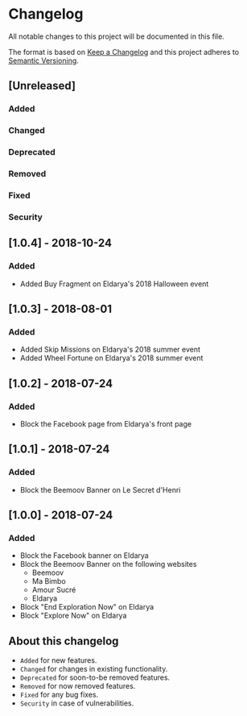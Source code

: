 # Changelog

All notable changes to this project will be documented in this file.

The format is based on [Keep a Changelog](http://keepachangelog.com/) and this project adheres to [Semantic Versioning](http://semver.org/).

## [Unreleased]

### Added

### Changed

### Deprecated

### Removed

### Fixed

### Security

## [1.0.4] - 2018-10-24

### Added

* Added Buy Fragment on Eldarya's 2018 Halloween event

## [1.0.3] - 2018-08-01

### Added

* Added Skip Missions on Eldarya's 2018 summer event
* Added Wheel Fortune on Eldarya's 2018 summer event

## [1.0.2] - 2018-07-24

### Added

* Block the Facebook page from Eldarya's front page

## [1.0.1] - 2018-07-24

### Added

* Block the Beemoov Banner on Le Secret d'Henri

## [1.0.0] - 2018-07-24

### Added

* Block the Facebook banner on Eldarya
* Block the Beemoov Banner on the following websites
	* Beemoov
	* Ma Bimbo
	* Amour Sucré
	* Eldarya
* Block "End Exploration Now" on Eldarya
* Block "Explore Now" on Eldarya

## About this changelog

* `Added` for new features.
* `Changed` for changes in existing functionality.
* `Deprecated` for soon-to-be removed features.
* `Removed` for now removed features.
* `Fixed` for any bug fixes.
* `Security` in case of vulnerabilities.

